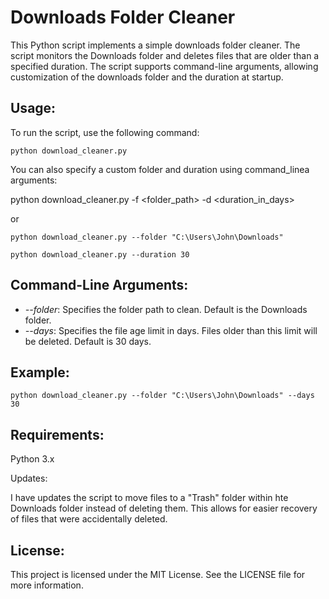 # **Downloads Folder Cleaner**

This Python script implements a simple downloads folder cleaner. The script monitors the Downloads folder and deletes files that are older than a specified duration. The script supports command-line arguments, allowing customization of the downloads folder and the duration at startup.

## Usage:

To run the script, use the following command:

`python download_cleaner.py`

You can also specify a custom folder and duration using command_linea arguments:

python download_cleaner.py -f <folder_path> -d <duration_in_days>

or

`python download_cleaner.py --folder "C:\Users\John\Downloads"`

`python download_cleaner.py --duration 30`

## **Command-Line Arguments:**

* _--folder_: Specifies the folder path to clean. Default is the Downloads folder.
* _--days_: Specifies the file age limit in days. Files older than this limit will be deleted. Default is 30 days.

## **Example:**

`python download_cleaner.py --folder "C:\Users\John\Downloads" --days 30`

## **Requirements:**

Python 3.x

Updates:

I have updates the script to move files to a "Trash" folder within hte Downloads folder instead of deleting them. 
This allows for easier recovery of files that were accidentally deleted.

## License:

This project is licensed under the MIT License. See the LICENSE file for more information.
